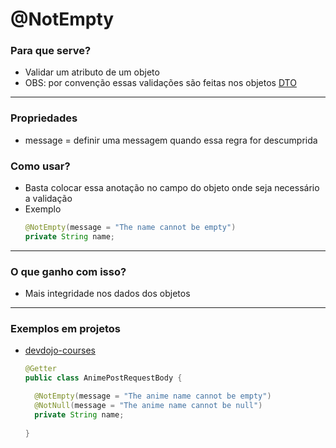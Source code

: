 # @NotEmpty

### Para que serve?

* Validar um atributo de um objeto
* OBS: por convenção essas validações são feitas nos objetos [DTO](https://pt.stackoverflow.com/questions/31362/o-que-%C3%A9-um-dto)

---

### Propriedades

* message = definir uma messagem quando essa regra for descumprida

### Como usar?

* Basta colocar essa anotação no campo do objeto onde seja necessário a validação
* Exemplo
  ```java
  @NotEmpty(message = "The name cannot be empty")
  private String name;
  ```

---

### O que ganho com isso?

* Mais integridade nos dados dos objetos

---

### Exemplos em projetos

* [devdojo-courses](https://github.com/ImGabreuw/devdojo-courses/blob/master/spring-boot-2-essentials/validacao-de-campos/src/main/java/me/gabreuw/validacaodecampos/request/AnimePostRequestBody.java)
  ```java
  @Getter
  public class AnimePostRequestBody {

    @NotEmpty(message = "The anime name cannot be empty")
    @NotNull(message = "The anime name cannot be null")
    private String name;
    
  }
  ```
